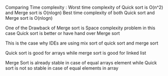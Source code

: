Comparing Time complexity :
Worst time complexity of Quick sort is O(n^2) and Merge sort is O(nlogn)
Best time complexity of both Quick sort and Merge sort is O(nlogn)

One of the Drawback of Merge sort is Space complexity problem in this case Quick sort is better or have hand over Merge sort 

This is the case why IDEs are using mix sort of quick sort and merge sort 

Quick sort is good for arrays while merge sort is good for linked list 

Merge Sort is already stable in case of equal arrays element while Quick sort is not so stable in case of equal elements in array